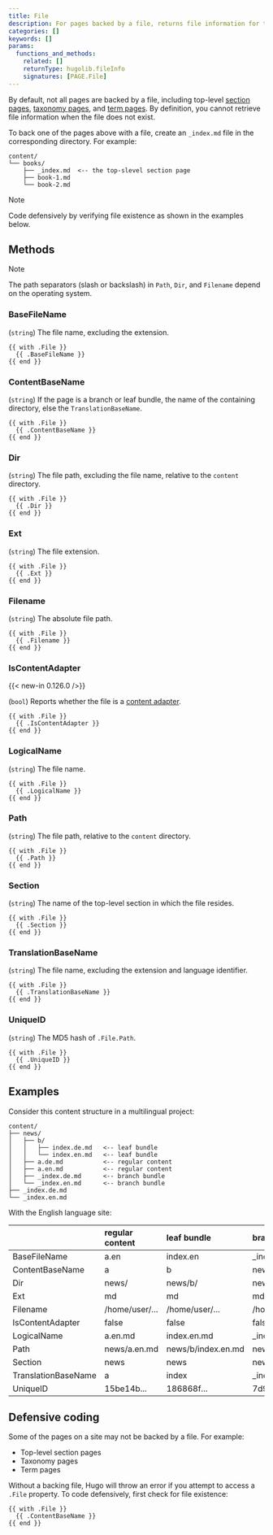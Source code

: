 ```yaml
---
title: File
description: For pages backed by a file, returns file information for the given page.
categories: []
keywords: []
params:
  functions_and_methods:
    related: []
    returnType: hugolib.fileInfo
    signatures: [PAGE.File]
---
```


By default, not all pages are backed by a file, including top-level [section pages](g), [taxonomy pages](g), and [term pages](g). By definition, you cannot retrieve file information when the file does not exist.

To back one of the pages above with a file, create an&nbsp;`_index.md`&nbsp;file in the corresponding directory. For example:

```text
content/
└── books/
    ├── _index.md  <-- the top-slevel section page
    ├── book-1.md
    └── book-2.md
```

> [!note]
> Code defensively by verifying file existence as shown in the examples below.

## Methods

> [!note]
> The path separators (slash or backslash) in `Path`, `Dir`, and `Filename` depend on the operating system.

### BaseFileName

(`string`) The file name, excluding the extension.

```go-html-template
{{ with .File }}
  {{ .BaseFileName }}
{{ end }}
```

### ContentBaseName

(`string`) If the page is a branch or leaf bundle, the name of the containing directory, else the `TranslationBaseName`.

```go-html-template
{{ with .File }}
  {{ .ContentBaseName }}
{{ end }}
```

### Dir

(`string`) The file path, excluding the file name, relative to the `content` directory.

```go-html-template
{{ with .File }}
  {{ .Dir }}
{{ end }}
```

### Ext

(`string`) The file extension.

```go-html-template
{{ with .File }}
  {{ .Ext }}
{{ end }}
```

### Filename

(`string`) The absolute file path.

```go-html-template
{{ with .File }}
  {{ .Filename }}
{{ end }}
```

### IsContentAdapter

{{< new-in 0.126.0 />}}

(`bool`) Reports whether the file is a [content adapter].

```go-html-template
{{ with .File }}
  {{ .IsContentAdapter }}
{{ end }}
```

### LogicalName

(`string`) The file name.

```go-html-template
{{ with .File }}
  {{ .LogicalName }}
{{ end }}
```

### Path

(`string`) The file path, relative to the `content` directory.

```go-html-template
{{ with .File }}
  {{ .Path }}
{{ end }}
```

### Section

(`string`) The name of the top-level section in which the file resides.

```go-html-template
{{ with .File }}
  {{ .Section }}
{{ end }}
```

### TranslationBaseName

(`string`) The file name, excluding the extension and language identifier.

```go-html-template
{{ with .File }}
  {{ .TranslationBaseName }}
{{ end }}
```

### UniqueID

(`string`) The MD5 hash of `.File.Path`.

```go-html-template
{{ with .File }}
  {{ .UniqueID }}
{{ end }}
```

## Examples

Consider this content structure in a multilingual project:

```text
content/
├── news/
│   ├── b/
│   │   ├── index.de.md   <-- leaf bundle
│   │   └── index.en.md   <-- leaf bundle
│   ├── a.de.md           <-- regular content
│   ├── a.en.md           <-- regular content
│   ├── _index.de.md      <-- branch bundle
│   └── _index.en.md      <-- branch bundle
├── _index.de.md
└── _index.en.md
```

With the English language site:

&nbsp;|regular content|leaf bundle|branch bundle
:--|:--|:--|:--
BaseFileName|a.en|index.en|_index.en
ContentBaseName|a|b|news
Dir|news/|news/b/|news/
Ext|md|md|md
Filename|/home/user/...|/home/user/...|/home/user/...
IsContentAdapter|false|false|false
LogicalName|a.en.md|index.en.md|_index.en.md
Path|news/a.en.md|news/b/index.en.md|news/_index.en.md
Section|news|news|news
TranslationBaseName|a|index|_index
UniqueID|15be14b...|186868f...|7d9159d...

## Defensive coding

Some of the pages on a site may not be backed by a file. For example:

- Top-level section pages
- Taxonomy pages
- Term pages

Without a backing file, Hugo will throw an error if you attempt to access a `.File` property. To code defensively, first check for file existence:

```go-html-template
{{ with .File }}
  {{ .ContentBaseName }}
{{ end }}
```

[content adapter]: /content-management/content-adapters/

